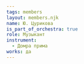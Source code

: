 ```yaml
---
tags: members
layout: members.njk
name: Ю. Цурикова
is_part_of_orchestra: true
role: Музыкант
instrument:
  - Домра прима
works: да
---
```


